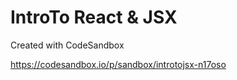 # IntroTo React & JSX

Created with CodeSandbox

https://codesandbox.io/p/sandbox/introtojsx-n17oso
